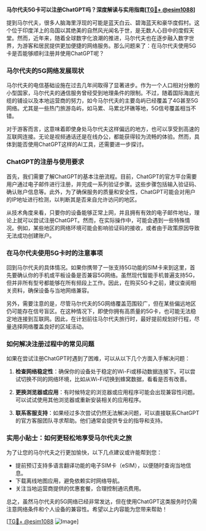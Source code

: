 **马尔代夫5G卡可以注册ChatGPT吗？深度解读与实用指南[[TG💪+ @esim1088](https://t.me/s/esim1088)]**

提到马尔代夫，很多人脑海里浮现的可能是蓝天白云、碧海蓝天和豪华度假村。这个位于印度洋上的岛国以其绝美的自然风光闻名于世，是无数人心目中的度假天堂。然而，近年来，随着全球数字化浪潮的推进，马尔代夫也在逐步融入数字世界，为游客和居民提供更加便捷的网络服务。那么问题来了：在马尔代夫使用5G卡是否能够顺利注册并使用ChatGPT呢？

### 马尔代夫的5G网络发展现状

马尔代夫的电信基础设施在过去几年间取得了显著进步。作为一个人口相对分散的小型国家，马尔代夫的通信服务曾经受到地理条件的限制。不过，随着国际海底光缆的铺设以及本地运营商的努力，如今马尔代夫的主要岛屿已经覆盖了4G甚至5G网络。尤其是一些热门旅游岛屿，如马累、马累北环礁等地，5G信号覆盖相当不错。

对于游客而言，这意味着即使身处马尔代夫这样偏远的地方，也可以享受到高速的互联网连接。无论是视频通话还是在线办公，都能获得较为流畅的体验。然而，具体到能否使用ChatGPT这样的AI工具，还需要进一步探讨。

### ChatGPT的注册与使用要求

首先，我们需要了解ChatGPT的基本注册流程。目前，ChatGPT的官方平台需要用户通过电子邮件进行注册，并完成一系列验证步骤。这些步骤包括输入验证码、确认账户信息等。此外，为了确保服务的质量和安全性，ChatGPT可能会对用户的IP地址进行检测，以判断其是否来自允许访问的地区。

从技术角度来看，只要你的设备能够正常上网，并且拥有有效的电子邮件地址，理论上就可以尝试注册ChatGPT。然而，在实际操作中，可能会遇到一些特殊情况。例如，某些地区的网络环境可能会影响验证码的接收，或者由于政策原因导致无法成功创建账户。

### 在马尔代夫使用5G卡时的注意事项

回到马尔代夫的具体情况。如果你携带了一张支持5G功能的SIM卡来到这里，首先要确认你的手机或平板设备是否兼容5G网络。虽然现代智能手机普遍支持5G，但并非所有型号都能够在所有频段上工作。因此，在购买5G卡之前，建议查阅相关资料，确保设备与当地网络兼容。

另外，需要注意的是，尽管马尔代夫的5G网络覆盖范围较广，但在某些偏远地区仍可能存在信号盲区。在这种情况下，即使你拥有高质量的5G卡，也可能无法稳定地连接到互联网。因此，在计划前往马尔代夫旅行时，最好提前规划好行程，尽量选择网络覆盖良好的区域活动。

### 如何解决注册过程中的常见问题

如果在尝试注册ChatGPT时遇到了困难，可以从以下几个方面入手解决问题：

1. **检查网络稳定性**：确保你的设备处于稳定的Wi-Fi或移动数据连接下。可以尝试切换不同的网络环境，比如从Wi-Fi切换到蜂窝数据，看看是否有改善。
   
2. **更换浏览器或应用**：有时候特定的浏览器或应用程序可能会出现兼容性问题。可以试试使用其他浏览器或重新安装相关的应用程序。

3. **联系客服支持**：如果经过多次尝试仍然无法解决问题，可以直接联系ChatGPT的官方客服团队寻求帮助。他们通常会提供专业的指导和支持。

### 实用小贴士：如何更轻松地享受马尔代夫之旅

为了让您的马尔代夫之行更加愉快，以下几点建议或许能帮到您：

- 提前预订支持多语言翻译功能的电子SIM卡（eSIM），以便随时查询当地信息。
- 下载离线地图应用，避免依赖实时网络导航。
- 关注当地运营商提供的优惠套餐，合理控制通讯费用。

总之，虽然马尔代夫的5G网络已经非常发达，但在使用ChatGPT这类服务时仍需注意网络条件和个人设备的兼容性。希望以上内容能为您带来帮助！

[[TG💪+ @esim1088](https://t.me/s/esim1088) ![Image](https://i.postimg.cc/4NQfJmqS/Snipaste-2025-05-13-00-14-12.png)]